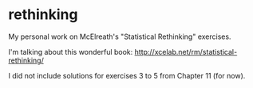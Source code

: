 # rethinking
My personal work on McElreath's "Statistical Rethinking" exercises.

I'm talking about this wonderful book: http://xcelab.net/rm/statistical-rethinking/

I did not include solutions for exercises 3 to 5 from Chapter 11 (for now).